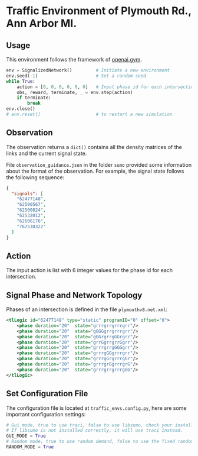 # Traffic Environment of Plymouth Rd., Ann Arbor MI.

## Usage

This environment follows the framework of [openai.gym](https://gym.openai.com/).

```python
env = SignalizedNetwork()         # Initiate a new environment
env.seed(-1)                      # Set a random seed
while True: 
    action = [0, 0, 0, 0, 0, 0]   # Input phase id for each intersections
    obs, reward, terminate, _ = env.step(action)
    if terminate:
        break
env.close()
# env.reset()                     # to restart a new simulation
```

## Observation

The observation returns a ```dict()``` contains all the density matrices of the links and the current signal state.

File ```observation_guidance.json``` in the folder ```sumo``` provided some information about the format of the observation. For example, the signal state follows the following sequence:

```json
{
  "signals": [
    "62477148",           
    "62500567",
    "62500824",  
    "62532012",
    "62606176",
    "767530322"
  ]
}
```

## Action

The input action is list with 6 integer values for the phase id for each intersection.

## Signal Phase and Network Topology

Phases of an intersection is defined in the file ```plymouthv8.net.xml```:

```xml
<tlLogic id="62477148" type="static" programID="0" offset="0">
    <phase duration="20"  state="grrrgrrgrrrgrr"/>
    <phase duration="20"  state="gGGGgrrgrrrgrr"/>
    <phase duration="20"  state="gGGrgrrgGGrgrr"/>
    <phase duration="20"  state="grrGgrrgrrGgrr"/>
    <phase duration="20"  state="grrrgrrgGGGgrr"/>
    <phase duration="20"  state="grrrgGGgrrrgrr"/>
    <phase duration="20"  state="grrrgGrgrrrgGr"/>
    <phase duration="20"  state="grrrgrGgrrrgrG"/>
    <phase duration="20"  state="grrrgrrgrrrgGG"/>
</tlLogic>
```

## Set Configuration File

The configuration file is located at ```traffic_envs.config.py```, here are some important configuration settings:

```python
# Gui mode, true to use traci, false to use libsumo, check your installment of libsumo. 
# If libsumo is not installed correctly, it will use traci instead.
GUI_MODE = True
# Random mode, true to use random demand, false to use the fixed random seed
RANDOM_MODE = True
```

